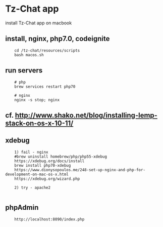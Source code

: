 # Tz-Chat app

install Tz-Chat app on macbook

## install, nginx, php7.0, codeignite
```
	cd /tz-chat/resources/scripts
	bash macos.sh
```

## run servers
```
	# php
	brew services restart php70

	# nginx
	nginx -s stop; nginx
```

## cf. http://www.shako.net/blog/installing-lemp-stack-on-os-x-10-11/

## xdebug
```
	1) fail - nginx
	#brew uninstall homebrew/php/php55-xdebug
	https://xdebug.org/docs/install
	brew install php70-xdebug
	https://www.dionysopoulos.me/248-set-up-nginx-and-php-for-development-on-mac-os-x.html
	https://xdebug.org/wizard.php
	
	2) try - apache2
	
```

## phpAdmin
```
	http://localhost:8090/index.php
```
	

